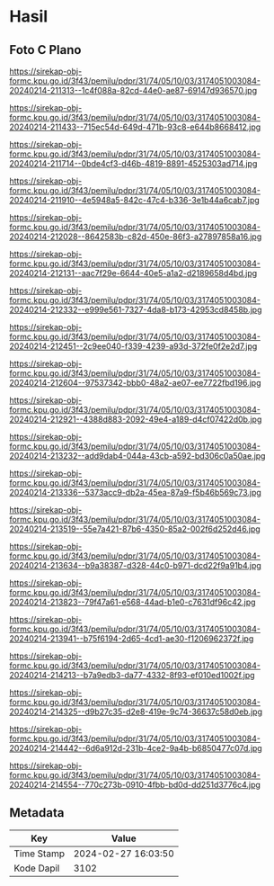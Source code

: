 # Hasil

## Foto C Plano

https://sirekap-obj-formc.kpu.go.id/3f43/pemilu/pdpr/31/74/05/10/03/3174051003084-20240214-211313--1c4f088a-82cd-44e0-ae87-69147d936570.jpg

https://sirekap-obj-formc.kpu.go.id/3f43/pemilu/pdpr/31/74/05/10/03/3174051003084-20240214-211433--715ec54d-649d-471b-93c8-e644b8668412.jpg

https://sirekap-obj-formc.kpu.go.id/3f43/pemilu/pdpr/31/74/05/10/03/3174051003084-20240214-211714--0bde4cf3-d46b-4819-8891-4525303ad714.jpg

https://sirekap-obj-formc.kpu.go.id/3f43/pemilu/pdpr/31/74/05/10/03/3174051003084-20240214-211910--4e5948a5-842c-47c4-b336-3e1b44a6cab7.jpg

https://sirekap-obj-formc.kpu.go.id/3f43/pemilu/pdpr/31/74/05/10/03/3174051003084-20240214-212028--8642583b-c82d-450e-86f3-a27897858a16.jpg

https://sirekap-obj-formc.kpu.go.id/3f43/pemilu/pdpr/31/74/05/10/03/3174051003084-20240214-212131--aac7f29e-6644-40e5-a1a2-d2189658d4bd.jpg

https://sirekap-obj-formc.kpu.go.id/3f43/pemilu/pdpr/31/74/05/10/03/3174051003084-20240214-212332--e999e561-7327-4da8-b173-42953cd8458b.jpg

https://sirekap-obj-formc.kpu.go.id/3f43/pemilu/pdpr/31/74/05/10/03/3174051003084-20240214-212451--2c9ee040-f339-4239-a93d-372fe0f2e2d7.jpg

https://sirekap-obj-formc.kpu.go.id/3f43/pemilu/pdpr/31/74/05/10/03/3174051003084-20240214-212604--97537342-bbb0-48a2-ae07-ee7722fbd196.jpg

https://sirekap-obj-formc.kpu.go.id/3f43/pemilu/pdpr/31/74/05/10/03/3174051003084-20240214-212921--4388d883-2092-49e4-a189-d4cf07422d0b.jpg

https://sirekap-obj-formc.kpu.go.id/3f43/pemilu/pdpr/31/74/05/10/03/3174051003084-20240214-213232--add9dab4-044a-43cb-a592-bd306c0a50ae.jpg

https://sirekap-obj-formc.kpu.go.id/3f43/pemilu/pdpr/31/74/05/10/03/3174051003084-20240214-213336--5373acc9-db2a-45ea-87a9-f5b46b569c73.jpg

https://sirekap-obj-formc.kpu.go.id/3f43/pemilu/pdpr/31/74/05/10/03/3174051003084-20240214-213519--55e7a421-87b6-4350-85a2-002f6d252d46.jpg

https://sirekap-obj-formc.kpu.go.id/3f43/pemilu/pdpr/31/74/05/10/03/3174051003084-20240214-213634--b9a38387-d328-44c0-b971-dcd22f9a91b4.jpg

https://sirekap-obj-formc.kpu.go.id/3f43/pemilu/pdpr/31/74/05/10/03/3174051003084-20240214-213823--79f47a61-e568-44ad-b1e0-c7631df96c42.jpg

https://sirekap-obj-formc.kpu.go.id/3f43/pemilu/pdpr/31/74/05/10/03/3174051003084-20240214-213941--b75f6194-2d65-4cd1-ae30-f1206962372f.jpg

https://sirekap-obj-formc.kpu.go.id/3f43/pemilu/pdpr/31/74/05/10/03/3174051003084-20240214-214213--b7a9edb3-da77-4332-8f93-ef010ed1002f.jpg

https://sirekap-obj-formc.kpu.go.id/3f43/pemilu/pdpr/31/74/05/10/03/3174051003084-20240214-214325--d9b27c35-d2e8-419e-9c74-36637c58d0eb.jpg

https://sirekap-obj-formc.kpu.go.id/3f43/pemilu/pdpr/31/74/05/10/03/3174051003084-20240214-214442--6d6a912d-231b-4ce2-9a4b-b6850477c07d.jpg

https://sirekap-obj-formc.kpu.go.id/3f43/pemilu/pdpr/31/74/05/10/03/3174051003084-20240214-214554--770c273b-0910-4fbb-bd0d-dd251d3776c4.jpg


## Metadata

| Key        | Value               |
| ---------- | ------------------- |
| Time Stamp | 2024-02-27 16:03:50 |
| Kode Dapil | 3102                |



